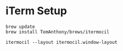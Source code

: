 # iTerm Setup

```
brew update
brew install TomAnthony/brews/itermocil
```

```
itermocil --layout itermocil.window-layout
```